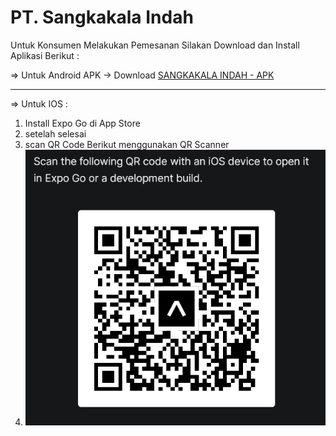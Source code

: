 
# PT. Sangkakala Indah 
Untuk Konsumen Melakukan Pemesanan Silakan Download dan Install Aplikasi Berikut : <br>

=> Untuk Android APK -> Download [SANGKAKALA INDAH - APK](https://raw.githubusercontent.com/sarisibarani/sarisibarani.github.io/main/sari-skripsi.apk)
<br>
<hr>

=> Untuk IOS : 
1. Install Expo Go di App Store
2. setelah selesai
3. scan QR Code Berikut menggunakan QR Scanner
4. ![alt text](ios.png)


